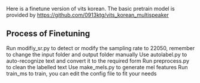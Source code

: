 Here is a finetune version of vits korean. The basic pretrain model is provided by https://github.com/0913ktg/vits_korean_multispeaker

## Process of Finetuning

Run modifiy_sr.py to detect or modify the sampling rate to 22050, remember to change the input folder and output folder manually
Use autolabel.py to auto-recognize text and convert it to the required form
Run preprocess.py to clean the labelled text
Use make_mels.py to generate mel features
Run train_ms to train, you can edit the config file to fit your needs
